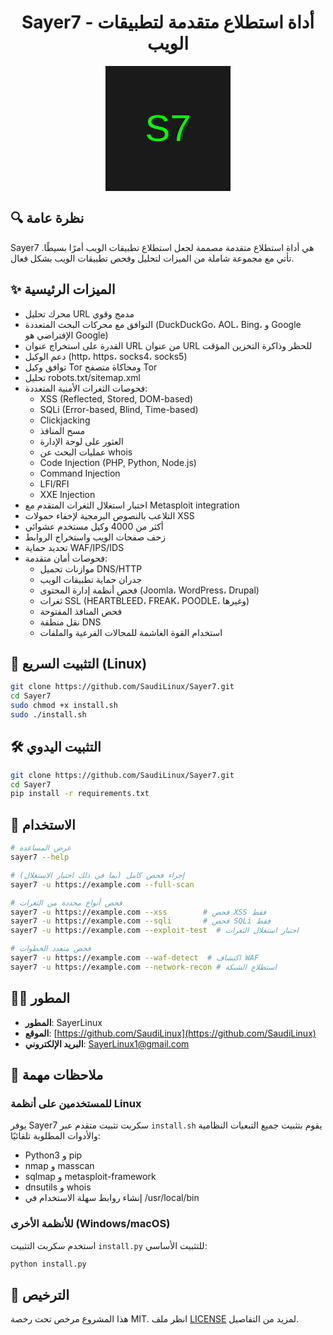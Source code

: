 <div align="center">
  <h1>Sayer7 - أداة استطلاع متقدمة لتطبيقات الويب</h1>
  <svg width="200" height="200" viewBox="0 0 200 200">
    <rect width="200" height="200" fill="#1a1a1a"/>
    <text x="100" y="120" font-family="Arial" font-size="60" fill="#00ff00" text-anchor="middle">S7</text>
  </svg>
</div>

## 🔍 نظرة عامة
Sayer7 هي أداة استطلاع متقدمة مصممة لجعل استطلاع تطبيقات الويب أمرًا بسيطًا. تأتي مع مجموعة شاملة من الميزات لتحليل وفحص تطبيقات الويب بشكل فعال.

## ✨ الميزات الرئيسية
- محرك تحليل URL مدمج وقوي
- التوافق مع محركات البحث المتعددة (DuckDuckGo، AOL، Bing، و Google الإفتراضي هو Google)
- القدرة على استخراج عنوان URL من عنوان URL للحظر وذاكرة التخزين المؤقت
- دعم الوكيل (http، https، socks4، socks5)
- توافق وكيل Tor ومحاكاة متصفح Tor
- تحليل robots.txt/sitemap.xml
- فحوصات الثغرات الأمنية المتعددة:
  - XSS (Reflected, Stored, DOM-based)
  - SQLi (Error-based, Blind, Time-based)
  - Clickjacking
  - مسح المنافذ
  - العثور على لوحة الإدارة
  - عمليات البحث عن whois
  - Code Injection (PHP, Python, Node.js)
  - Command Injection
  - LFI/RFI
  - XXE Injection
- اختبار استغلال الثغرات المتقدم مع Metasploit integration
- التلاعب بالنصوص البرمجية لإخفاء حمولات XSS
- أكثر من 4000 وكيل مستخدم عشوائي
- زحف صفحات الويب واستخراج الروابط
- تحديد حماية WAF/IPS/IDS
- فحوصات أمان متقدمة:
  - موازنات تحميل DNS/HTTP
  - جدران حماية تطبيقات الويب
  - فحص أنظمة إدارة المحتوى (Joomla، WordPress، Drupal)
  - ثغرات SSL (HEARTBLEED، FREAK، POODLE، وغيرها)
  - فحص المنافذ المفتوحة
  - نقل منطقة DNS
  - استخدام القوة الغاشمة للمجالات الفرعية والملفات

## 🚀 التثبيت السريع (Linux)
```bash
git clone https://github.com/SaudiLinux/Sayer7.git
cd Sayer7
sudo chmod +x install.sh
sudo ./install.sh
```

## 🛠️ التثبيت اليدوي
```bash
git clone https://github.com/SaudiLinux/Sayer7.git
cd Sayer7
pip install -r requirements.txt
```

## 📖 الاستخدام
```bash
# عرض المساعدة
sayer7 --help

# إجراء فحص كامل (بما في ذلك اختبار الاستغلال)
sayer7 -u https://example.com --full-scan

# فحص أنواع محددة من الثغرات
sayer7 -u https://example.com --xss        # فحص XSS فقط
sayer7 -u https://example.com --sqli       # فحص SQLi فقط
sayer7 -u https://example.com --exploit-test  # اختبار استغلال الثغرات

# فحص متعدد الخطوات
sayer7 -u https://example.com --waf-detect  # اكتشاف WAF
sayer7 -u https://example.com --network-recon # استطلاع الشبكة
```

## 👨‍💻 المطور
- **المطور**: SayerLinux
- **الموقع**: [https://github.com/SaudiLinux](https://github.com/SaudiLinux)
- **البريد الإلكتروني**: SayerLinux1@gmail.com

## 📝 ملاحظات مهمة

### للمستخدمين على أنظمة Linux
يوفر Sayer7 سكربت تثبيت متقدم عبر `install.sh` يقوم بتثبيت جميع التبعيات النظامية والأدوات المطلوبة تلقائيًا:
- Python3 و pip
- nmap و masscan
- sqlmap و metasploit-framework
- dnsutils و whois
- إنشاء روابط سهلة الاستخدام في /usr/local/bin

### للأنظمة الأخرى (Windows/macOS)
استخدم سكربت التثبيت `install.py` للتثبيت الأساسي:
```bash
python install.py
```

## 📄 الترخيص
هذا المشروع مرخص تحت رخصة MIT. انظر ملف [LICENSE](LICENSE) لمزيد من التفاصيل.